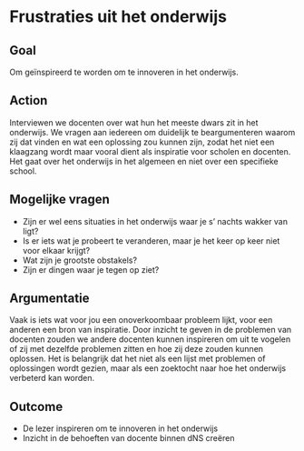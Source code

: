 # Frustraties uit het onderwijs

## Goal

Om geïnspireerd te worden om te innoveren in het onderwijs.

## Action

Interviewen we docenten over wat hun het meeste dwars zit in het onderwijs. We vragen aan iedereen om duidelijk te beargumenteren waarom zij dat vinden en wat een oplossing zou kunnen zijn, zodat het niet een klaagzang wordt maar vooral dient als inspiratie voor scholen en docenten. Het gaat over het onderwijs in het algemeen en niet over een specifieke school.

## Mogelijke vragen

* Zijn er wel eens situaties in het onderwijs waar je s’ nachts wakker van ligt?
* Is er iets wat je probeert te veranderen, maar je het keer op keer niet voor elkaar krijgt?
* Wat zijn je grootste obstakels?
* Zijn er dingen waar je tegen op ziet?


## Argumentatie
Vaak is iets wat voor jou een onoverkoombaar probleem lijkt, voor een anderen een bron van inspiratie. Door inzicht te geven in de problemen van docenten zouden we andere docenten kunnen inspireren om uit te vogelen of zij met dezelfde problemen zitten en hoe zij deze zouden kunnen oplossen. Het is belangrijk dat het niet als een lijst met problemen of oplossingen wordt gezien, maar als een zoektocht naar hoe het onderwijs verbeterd kan worden.

## Outcome

* De lezer inspireren om te innoveren in het onderwijs
* Inzicht in de behoeften van docente binnen dNS creëren
